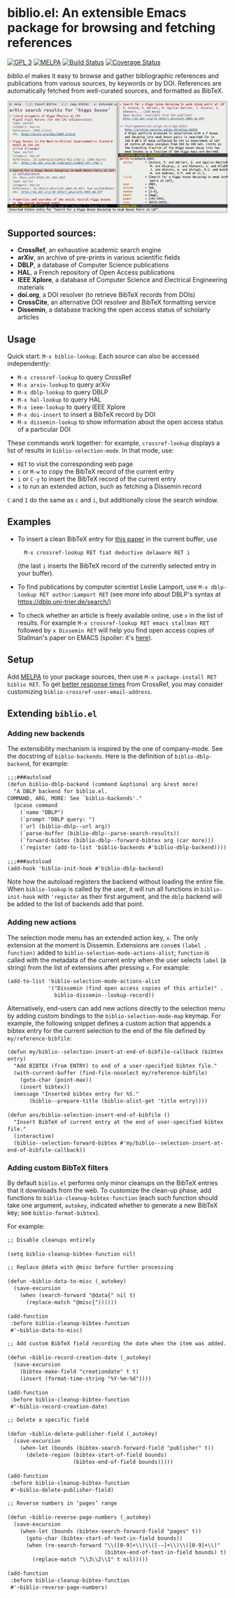 # biblio.el: An extensible Emacs package for browsing and fetching references
[![GPL 3](https://img.shields.io/badge/license-GPLv3-blue.svg)](COPYING)
[![MELPA](https://melpa.org/packages/biblio-badge.svg)](https://melpa.org/#/biblio)
[![Build Status](https://travis-ci.org/cpitclaudel/biblio.el.svg?branch=master)](https://travis-ci.org/cpitclaudel/biblio.el)
[![Coverage Status](https://coveralls.io/repos/github/cpitclaudel/biblio.el/badge.svg?branch=master)](https://coveralls.io/github/cpitclaudel/biblio.el?branch=master)

*biblio.el* makes it easy to browse and gather bibliographic references and
publications from various sources, by keywords or by DOI.  References are
automatically fetched from well-curated sources, and formatted as BibTeX.

![Screenshot](etc/screenshots/biblio.el.png)

## Supported sources:

* **CrossRef**, an exhaustive academic search engine
* **arXiv**, an archive of pre-prints in various scientific fields
* **DBLP**, a database of Computer Science publications
* **HAL**, a French repository of Open Access publications
* **IEEE Xplore**, a database of Computer Science and Electrical Engineering materials
* **doi.org**, a DOI resolver (to retrieve BibTeX records from DOIs)
* **CrossCite**, an alternative DOI resolver and BibTeX formatting service
* **Dissemin**, a database tracking the open access status of scholarly articles

## Usage

Quick start: `M-x biblio-lookup`.  Each source can also be accessed independently:

* `M-x crossref-lookup` to query CrossRef
* `M-x arxiv-lookup` to query arXiv
* `M-x dblp-lookup` to query DBLP
* `M-x hal-lookup` to query HAL
* `M-x ieee-lookup` to query IEEE Xplore
* `M-x doi-insert` to insert a BibTeX record by DOI
* `M-x dissemin-lookup` to show information about the open access status of a
  particular DOI

These commands work together: for example, `crossref-lookup` displays a
list of results in `biblio-selection-mode`.  In that mode, use:

* `RET` to visit the corresponding web page
* `c` or `M-w` to copy the BibTeX record of the current entry
* `i` or `C-y` to insert the BibTeX record of the current entry
* `x` to run an extended action, such as fetching a Dissemin record

`C` and `I` do the same as `c` and `i`, but additionally close the search window.

## Examples

* To insert a clean BibTeX entry for
  [this paper](https://doi.org/10.1145/2676726.2677006) in the current buffer,
  use

        M-x crossref-lookup RET fiat deductive delaware RET i

  (the last `i` inserts the BibTeX record of the currently selected entry in your buffer).

* To find publications by computer scientist Leslie Lamport, use `M-x
  dblp-lookup RET author:Lamport RET` (see more info about DBLP's syntax at
  <https://dblp.uni-trier.de/search/>)

* To check whether an article is freely available online, use `x` in the list of
  results.  For example `M-x crossref-lookup RET emacs stallman RET` followed by
  `x Dissemin RET` will help you find open access copies of Stallman's paper on
  EMACS (spoiler: it's [here](https://hdl.handle.net/1721.1/5736)).

## Setup

Add [MELPA](https://melpa.org/#/getting-started) to your package sources, then
use `M-x package-install RET biblio RET`.  To get [better response
times](https://github.com/CrossRef/rest-api-doc#etiquette) from CrossRef, you
may consider customizing `biblio-crossref-user-email-address`.

## Extending `biblio.el`

### Adding new backends

The extensibility mechanism is inspired by the one of company-mode.  See the
docstring of `biblio-backends`.  Here is the definition of `biblio-dblp-backend`,
for example:

```elisp
;;;###autoload
(defun biblio-dblp-backend (command &optional arg &rest more)
  "A DBLP backend for biblio.el.
COMMAND, ARG, MORE: See `biblio-backends'."
  (pcase command
    (`name "DBLP")
    (`prompt "DBLP query: ")
    (`url (biblio-dblp--url arg))
    (`parse-buffer (biblio-dblp--parse-search-results))
    (`forward-bibtex (biblio-dblp--forward-bibtex arg (car more)))
    (`register (add-to-list 'biblio-backends #'biblio-dblp-backend))))

;;;###autoload
(add-hook 'biblio-init-hook #'biblio-dblp-backend)
```

Note how the autoload registers the backend without loading the entire file.
When `biblio-lookup` is called by the user, it will run all functions in
`biblio-init-hook` with `'register` as their first argument, and the `dblp`
backend will be added to the list of backends add that point.

### Adding new actions

The selection mode menu has an extended action key, `x`.  The only extension at
the moment is Dissemin. Extensions are `cons`es `(label . function)` added to
`biblio-selection-mode-actions-alist`; `function` is called with the metadata of
the current entry when the user selects `label` (a string) from the list of
extensions after pressing `x`.  For example:

```emacs-lisp
(add-to-list 'biblio-selection-mode-actions-alist
             '("Dissemin (find open access copies of this article)" .
               biblio-dissemin--lookup-record))
```

Alternatively, end-users can add new actions directly to the selection menu by
adding custom bindings to the `biblio-selection-mode-map` keymap.  For example,
the following snippet defines a custom action that appends a bibtex entry for
the current selection to the end of the file defined by `my/reference-bibfile`:

```emacs-lisp
(defun my/biblio--selection-insert-at-end-of-bibfile-callback (bibtex entry)
  "Add BIBTEX (from ENTRY) to end of a user-specified bibtex file."
  (with-current-buffer (find-file-noselect my/reference-bibfile)
    (goto-char (point-max))
    (insert bibtex))
  (message "Inserted bibtex entry for %S."
	   (biblio--prepare-title (biblio-alist-get 'title entry))))

(defun ans/biblio-selection-insert-end-of-bibfile ()
  "Insert BibTeX of current entry at the end of user-specified bibtex file."
  (interactive)
  (biblio--selection-forward-bibtex #'my/biblio--selection-insert-at-end-of-bibfile-callback))
```

### Adding custom BibTeX filters

By default `biblio.el` performs only minor cleanups on the BibTeX entries that it downloads from the web.  To customize the clean-up phase, add functions to `biblio-cleanup-bibtex-function` (each such function should take one argument, `autokey`, indicated whether to generate a new BibTeX key; see `biblio-format-bibtex`).

For example:

```elisp
;; Disable cleanups entirely

(setq biblio-cleanup-bibtex-function nil)
```

```elisp
;; Replace @data with @misc before further processing

(defun ~biblio-data-to-misc (_autokey)
  (save-excursion
    (when (search-forward "@data{" nil t)
      (replace-match "@misc{"))))))

(add-function
 :before biblio-cleanup-bibtex-function
 #'~biblio-data-to-misc)
```

```elisp
;; Add custom BibTeX field recording the date when the item was added.

(defun ~biblio-record-creation-date (_autokey)
  (save-excursion
    (bibtex-make-field "creationdate" t t)
    (insert (format-time-string "%Y-%m-%d"))))

(add-function
 :before biblio-cleanup-bibtex-function
 #'~biblio-record-creation-date)
```

```elisp
;; Delete a specific field

(defun ~biblio-delete-publisher-field (_autokey)
  (save-excursion
    (when-let (bounds (bibtex-search-forward-field "publisher" t))
      (delete-region (bibtex-start-of-field bounds)
                     (bibtex-end-of-field bounds)))))

(add-function
 :before biblio-cleanup-bibtex-function
 #'~biblio-delete-publisher-field)
```

```elisp
;; Reverse numbers in ‘pages’ range

(defun ~biblio-reverse-page-numbers (_autokey)
  (save-excursion
    (when-let (bounds (bibtex-search-forward-field "pages" t))
      (goto-char (bibtex-start-of-text-in-field bounds))
      (when (re-search-forward "\\([0-9]+\\)\\([-–]+\\)\\([0-9]+\\)"
                               (bibtex-end-of-text-in-field bounds) t)
        (replace-match "\\3\\2\\1" t nil)))))

(add-function
 :before biblio-cleanup-bibtex-function
 #'~biblio-reverse-page-numbers)
```
